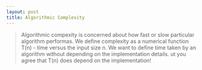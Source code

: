 ```yaml
---
layout: post
title: Algorithmic Complexity
---
```

>Algorithmic compexity is concerned about how fast or slow particular algorithm performas. We define complexity as a numerical function T(n) - time versus the input size n. We want to define time taken by an algorithm without depending on the implementation details. ut you agree that T(n) does depend on the implementation!
